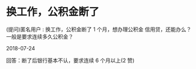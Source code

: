# 换工作，公积金断了

(提问)匿名用户 : 换工作，公积金断了 1 个月，想办理公积金 信用贷，还能办么？一般是要求连续多久公积金？

2018-07-24

回答：断了后银行基本不认，要求连续 6 个月以上(2 赞)